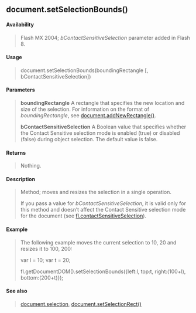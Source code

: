 ## document.setSelectionBounds()

#### Availability

> Flash MX 2004; *bContactSensitiveSelection* parameter added in Flash 8.

#### Usage

> document.setSelectionBounds(boundingRectangle \[, bContactSensitiveSelection\])

#### Parameters

> **boundingRectangle** A rectangle that specifies the new location and size of the selection. For information on the format of *boundingRectangle*, see [document.addNewRectangle()](#_bookmark128).
>
> **bContactSensitiveSelection** A Boolean value that specifies whether the Contact Sensitive selection mode is enabled (true) or disabled (false) during object selection. The default value is false.

#### Returns

> Nothing.

#### Description

> Method; moves and resizes the selection in a single operation.
>
> If you pass a value for *bContactSensitiveSelection*, it is valid only for this method and doesn’t affect the Contact Sensitive selection mode for the document (see [fl.contactSensitiveSelection](#_bookmark469)).

#### Example

> The following example moves the current selection to 10, 20 and resizes it to 100, 200:
>
> var l = 10; var t = 20;
>
> fl.getDocumentDOM().setSelectionBounds({left:l, top:t, right:(100+l), bottom:(200+t)});

#### See also

> [document.selection](#_bookmark274), [document.setSelectionRect()](#document.setSelectionRect())

<span id="document.setSelectionRect()" class="anchor"></span>
